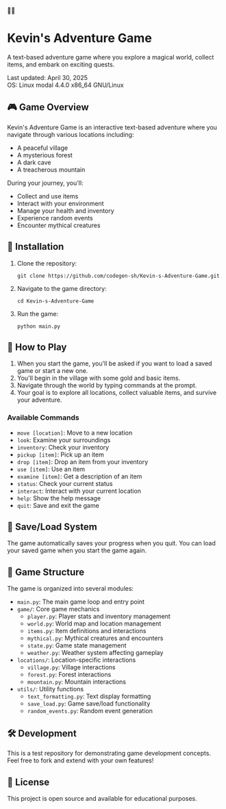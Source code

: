 🌈🌈
# Kevin's Adventure Game

A text-based adventure game where you explore a magical world, collect items, and embark on exciting quests.

Last updated: April 30, 2025  
OS: Linux modal 4.4.0 x86_64 GNU/Linux

## 🎮 Game Overview

Kevin's Adventure Game is an interactive text-based adventure where you navigate through various locations including:
- A peaceful village
- A mysterious forest
- A dark cave
- A treacherous mountain

During your journey, you'll:
- Collect and use items
- Interact with your environment
- Manage your health and inventory
- Experience random events
- Encounter mythical creatures

## 🚀 Installation

1. Clone the repository:
   ```
   git clone https://github.com/codegen-sh/Kevin-s-Adventure-Game.git
   ```

2. Navigate to the game directory:
   ```
   cd Kevin-s-Adventure-Game
   ```

3. Run the game:
   ```
   python main.py
   ```

## 🎯 How to Play

1. When you start the game, you'll be asked if you want to load a saved game or start a new one.
2. You'll begin in the village with some gold and basic items.
3. Navigate through the world by typing commands at the prompt.
4. Your goal is to explore all locations, collect valuable items, and survive your adventure.

### Available Commands

- `move [location]`: Move to a new location
- `look`: Examine your surroundings
- `inventory`: Check your inventory
- `pickup [item]`: Pick up an item
- `drop [item]`: Drop an item from your inventory
- `use [item]`: Use an item
- `examine [item]`: Get a description of an item
- `status`: Check your current status
- `interact`: Interact with your current location
- `help`: Show the help message
- `quit`: Save and exit the game

## 💾 Save/Load System

The game automatically saves your progress when you quit. You can load your saved game when you start the game again.

## 🧩 Game Structure

The game is organized into several modules:

- `main.py`: The main game loop and entry point
- `game/`: Core game mechanics
  - `player.py`: Player stats and inventory management
  - `world.py`: World map and location management
  - `items.py`: Item definitions and interactions
  - `mythical.py`: Mythical creatures and encounters
  - `state.py`: Game state management
  - `weather.py`: Weather system affecting gameplay
- `locations/`: Location-specific interactions
  - `village.py`: Village interactions
  - `forest.py`: Forest interactions
  - `mountain.py`: Mountain interactions
- `utils/`: Utility functions
  - `text_formatting.py`: Text display formatting
  - `save_load.py`: Game save/load functionality
  - `random_events.py`: Random event generation

## 🛠️ Development

This is a test repository for demonstrating game development concepts. Feel free to fork and extend with your own features!

## 📝 License

This project is open source and available for educational purposes.

